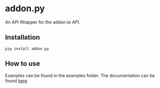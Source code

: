 # addon.py
An API Wrapper for the addon.to API.

## Installation
`pip install addon.py`

## How to use
Examples can be found in the examples folder. The documentation can be found [here](https://addonpy.readthedocs.io/en/latest/addon.html)
